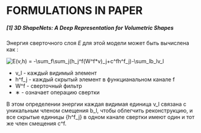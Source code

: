 # FORMULATIONS IN PAPER

<a name="form1"/>

##### [1] 3D ShapeNets: A Deep Representation for Volumetric Shapes

Энергия сверточного слоя *E* для этой модели может быть вычислена как : 

<img src="https://latex.codecogs.com/svg.latex?E(v,h)&space;=&space;-\sum_f\sum_j(h_j^f(W^f*v)_j&plus;c^fh^f_j)-\sum_lb_lv_l" title="E(v,h) = -\sum_f\sum_j(h_j^f(W^f*v)_j+c^fh^f_j)-\sum_lb_lv_l" />

- v_l - каждый видимый элемент
- h^f_j - каждый скрытый элемент в функцианальном канале f
- W^f - сверточный фильтр
- ∗ - означает операцию свертки

В этом определении энергии каждая видимая единица v_l связана с уникальным членом смещения b_l, чтобы облегчить реконструкцию, и все скрытые единицы {h^f_j} в одном канале свертки имеют один и тот же член смещения c^f.



